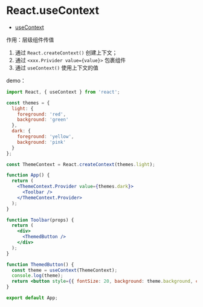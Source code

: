 # React.useContext

- [useContext](https://zh-hans.reactjs.org/docs/hooks-reference.html#usecontext)

作用：层级组件传值

1. 通过 `React.createContext()` 创建上下文；
2. 通过 `<xxx.Privider value={value}>` 包裹组件
3. 通过 `useContext()` 使用上下文的值

demo：

```jsx
import React, { useContext } from 'react';

const themes = {
  light: {
    foreground: 'red',
    background: 'green'
  },
  dark: {
    foreground: 'yellow',
    background: 'pink'
  }
};

const ThemeContext = React.createContext(themes.light);

function App() {
  return (
    <ThemeContext.Provider value={themes.dark}>
      <Toolbar />
    </ThemeContext.Provider>
  );
}

function Toolbar(props) {
  return (
    <div>
      <ThemedButton />
    </div>
  );
}

function ThemedButton() {
  const theme = useContext(ThemeContext);
  console.log(theme);
  return <button style={{ fontSize: 20, background: theme.background, color: theme.foreground }}>I am styled by theme context!</button>;
}

export default App;
```
